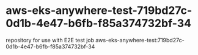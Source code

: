 # aws-eks-anywhere-test-719bd27c-0d1b-4e47-b6fb-f85a374732bf-34
repository for use with E2E test job aws-eks-anywhere-test:719bd27c-0d1b-4e47-b6fb-f85a374732bf-34
